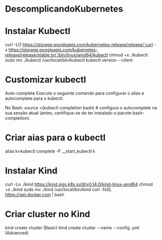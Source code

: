 # DescomplicandoKubernetes


# Instalar Kubectl
curl -LO https://storage.googleapis.com/kubernetes-release/release/`curl -s https://storage.googleapis.com/kubernetes-release/release/stable.txt`/bin/linux/amd64/kubectl
chmod +x ./kubectl
sudo mv ./kubectl /usr/local/bin/kubectl
kubectl version --client


# Customizar kubectl
Auto-complete
Execute o seguinte comando para configurar o alias e autocomplete para o kubectl.

No Bash:
source <(kubectl completion bash) # configura o autocomplete na sua sessão atual (antes, certifique-se de ter instalado o pacote bash-completion).


# Criar aias para o kubectl
alias k=kubectl
complete -F __start_kubectl k


# Instalar Kind
curl -Lo ./kind https://kind.sigs.k8s.io/dl/v0.14.0/kind-linux-amd64
chmod +x ./kind
sudo mv ./kind /usr/local/bin/kind
curl -fsSL https://get.docker.com | bash


# Criar cluster no Kind
kind create cluster (Basic)
kind create cluster --name <NameCluster> --config <FileName>.yml (Advanced)
